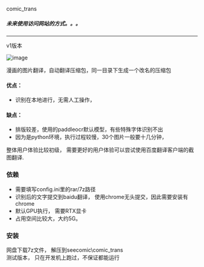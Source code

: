 comic_trans

##### 未来使用访问网站的方式。。。
----

v1版本

![image](,,/pics/test2_seecomic.jpg)<br>

漫画的图片翻译，自动翻译压缩包，同一目录下生成一个改名的压缩包
#### 优点：
- 识别在本地进行，无需人工操作，
#### 缺点：
- 排版较差，使用的paddleocr默认模型，有些特殊字体识别不出
- 因为是python环境，执行过程较慢，30个图片一般要十几分钟，

整体用户体验比较初级， 需要更好的用户体验可以尝试使用百度翻译客户端的截图翻译.

### 依赖
 - 需要填写config.ini里的rar/7z路径<br>
 - 识别后的文字提交到baidu翻译， 使用chrome无头提交，因此需要安装有chrome
 - 默认GPU执行， 需要RTX显卡
 - 占用空间比较大，大约5G。

### 安装
网盘下载7z文件， 解压到seecomic\comic_trans<br>
测试版本， 只在开发机上跑过，不保证都能运行



